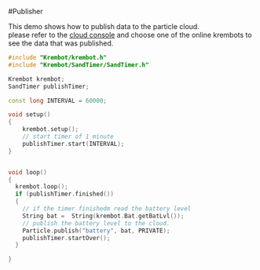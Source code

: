 #Publisher

This demo shows how to publish data to the particle cloud.  
please refer to the [cloud console](https://console.particle.io/devices)
and choose one of the online krembots to see the data that was published.


```c++
#include "Krembot/krembot.h"
#include "Krembot/SandTimer/SandTimer.h"

Krembot krembot;
SandTimer publishTimer;

const long INTERVAL = 60000;

void setup()
{
    krembot.setup();
    // start timer of 1 minute
    publishTimer.start(INTERVAL);
}


void loop()
{
  krembot.loop();
  if (publishTimer.finished())
  {
    // if the timer finishedm read the battery level
    String bat =  String(krembot.Bat.getBatLvl());
    // publish the battery level to the cloud.
    Particle.publish("battery", bat, PRIVATE);
    publishTimer.startOver();
  }

}
```